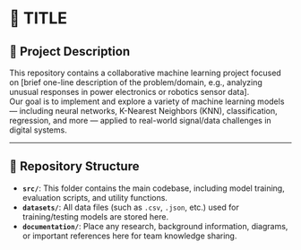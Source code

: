 # 🧠 TITLE

## 📄 Project Description

This repository contains a collaborative machine learning project focused on [brief one-line description of the problem/domain, e.g., analyzing unusual responses in power electronics or robotics sensor data].  
Our goal is to implement and explore a variety of machine learning models — including neural networks, K-Nearest Neighbors (KNN), classification, regression, and more — applied to real-world signal/data challenges in digital systems.

---

## 📁 Repository Structure


- **`src/`**: This folder contains the main codebase, including model training, evaluation scripts, and utility functions.  
- **`datasets/`**: All data files (such as `.csv`, `.json`, etc.) used for training/testing models are stored here.  
- **`documentation/`**: Place any research, background information, diagrams, or important references here for team knowledge sharing.
